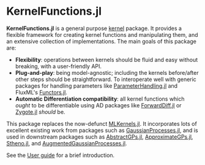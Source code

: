 # KernelFunctions.jl

**KernelFunctions.jl** is a general purpose [kernel](https://en.wikipedia.org/wiki/Positive-definite_kernel) package.
It provides a flexible framework for creating kernel functions and manipulating them, and an extensive collection of implementations.
The main goals of this package are:
- **Flexibility**: operations between kernels should be fluid and easy without breaking, with a user-friendly API.
- **Plug-and-play**: being model-agnostic; including the kernels before/after other steps should be straightforward. To interoperate well with generic packages for handling parameters like [ParameterHandling.jl](https://github.com/invenia/ParameterHandling.jl/) and FluxML's [Functors.jl](https://github.com/FluxML/Functors.jl/).
- **Automatic Differentiation compatibility**: all kernel functions which _ought_ to be differentiable using AD packages like [ForwardDiff.jl](https://github.com/JuliaDiff/ForwardDiff.jl) or [Zygote.jl](https://github.com/FluxML/Zygote.jl) _should_ be.

This package replaces the now-defunct [MLKernels.jl](https://github.com/trthatcher/MLKernels.jl). It incorporates lots of excellent existing work from packages such as [GaussianProcesses.jl](https://github.com/STOR-i/GaussianProcesses.jl), and is used in downstream packages such as [AbstractGPs.jl](https://github.com/JuliaGaussianProcesses/AbstractGPs.jl), [ApproximateGPs.jl](https://github.com/JuliaGaussianProcesses/ApproximateGPs.jl), [Stheno.jl](https://github.com/willtebbutt/Stheno.jl), and [AugmentedGaussianProcesses.jl](https://github.com/theogf/AugmentedGaussianProcesses.jl).

See the [User guide](@ref) for a brief introduction.
